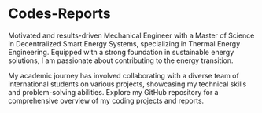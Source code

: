 # Codes-Reports
Motivated and results-driven Mechanical Engineer with a Master of Science in Decentralized Smart Energy Systems, specializing in Thermal Energy Engineering. Equipped with a strong foundation in sustainable energy solutions, I am passionate about contributing to the energy transition.

My academic journey has involved collaborating with a diverse team of international students on various projects, showcasing my technical skills and problem-solving abilities. Explore my GitHub repository for a comprehensive overview of my coding projects and reports.

